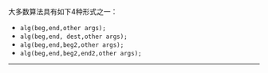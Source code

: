 大多数算法具有如下4种形式之一：
- `alg(beg,end,other args);`
- `alg(beg,end, dest,other args);` 
- `alg(beg,end,beg2,other args);`
- `alg(beg,end,beg2,end2,other args);`
---
